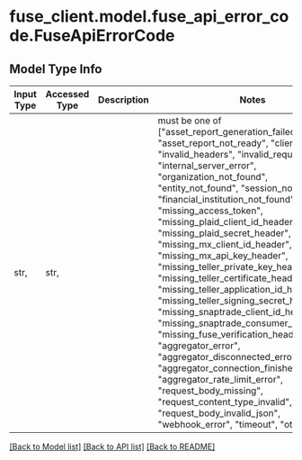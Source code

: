 # fuse_client.model.fuse_api_error_code.FuseApiErrorCode

## Model Type Info
Input Type | Accessed Type | Description | Notes
------------ | ------------- | ------------- | -------------
str,  | str,  |  | must be one of ["asset_report_generation_failed", "asset_report_not_ready", "client_error", "invalid_headers", "invalid_request_body", "internal_server_error", "organization_not_found", "entity_not_found", "session_not_found", "financial_institution_not_found", "missing_access_token", "missing_plaid_client_id_header", "missing_plaid_secret_header", "missing_mx_client_id_header", "missing_mx_api_key_header", "missing_teller_private_key_header", "missing_teller_certificate_header", "missing_teller_application_id_header", "missing_teller_signing_secret_header", "missing_snaptrade_client_id_header", "missing_snaptrade_consumer_key_header", "missing_fuse_verification_header", "aggregator_error", "aggregator_disconnected_error", "aggregator_connection_finished_error", "aggregator_rate_limit_error", "request_body_missing", "request_content_type_invalid", "request_body_invalid_json", "webhook_error", "timeout", "other", ] 

[[Back to Model list]](../../README.md#documentation-for-models) [[Back to API list]](../../README.md#documentation-for-api-endpoints) [[Back to README]](../../README.md)

